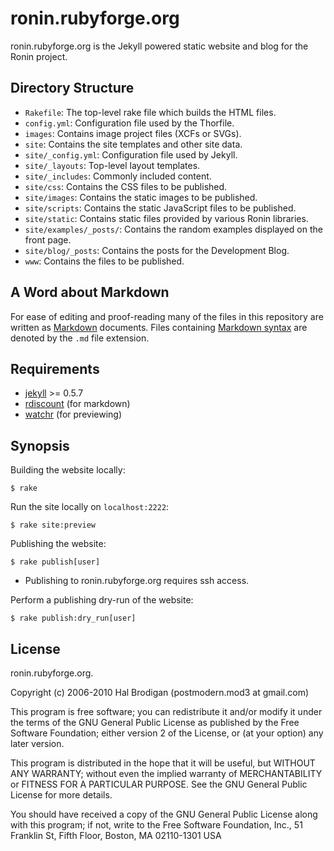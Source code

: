 ronin.rubyforge.org
===================

ronin.rubyforge.org is the Jekyll powered static website and blog for the
Ronin project.

Directory Structure
-------------------

* `Rakefile`: The top-level rake file which builds the HTML files.
* `config.yml`: Configuration file used by the Thorfile.
* `images`: Contains image project files (XCFs or SVGs).
* `site`: Contains the site templates and other site data.
* `site/_config.yml`: Configuration file used by Jekyll.
* `site/_layouts`: Top-level layout templates.
* `site/_includes`: Commonly included content.
* `site/css`: Contains the CSS files to be published.
* `site/images`: Contains the static images to be published.
* `site/scripts`: Contains the static JavaScript files to be published.
* `site/static`: Contains static files provided by various Ronin libraries.
* `site/examples/_posts/`: Contains the random examples displayed on the
  front page.
* `site/blog/_posts`: Contains the posts for the Development Blog.
* `www`: Contains the files to be published.

A Word about Markdown
---------------------

For ease of editing and proof-reading many of the files in this repository
are written as [Markdown](http://en.wikipedia.org/wiki/Markdown) documents.
Files containing
[Markdown syntax](http://daringfireball.net/projects/markdown/basics)
are denoted by the `.md` file extension.

Requirements
------------

* [jekyll](http://github.com/mojombo/jekyll) >= 0.5.7
* [rdiscount](http://github.com/rtomayko/rdiscount) (for markdown)
* [watchr](http://github.com/mynyml/watchr/) (for previewing)

Synopsis
--------

Building the website locally:

    $ rake

Run the site locally on `localhost:2222`:

    $ rake site:preview

Publishing the website:

    $ rake publish[user]

* Publishing to ronin.rubyforge.org requires ssh access.

Perform a publishing dry-run of the website:

    $ rake publish:dry_run[user]

License
-------

ronin.rubyforge.org.

Copyright (c) 2006-2010 Hal Brodigan (postmodern.mod3 at gmail.com)

This program is free software; you can redistribute it and/or modify
it under the terms of the GNU General Public License as published by
the Free Software Foundation; either version 2 of the License, or
(at your option) any later version.

This program is distributed in the hope that it will be useful,
but WITHOUT ANY WARRANTY; without even the implied warranty of
MERCHANTABILITY or FITNESS FOR A PARTICULAR PURPOSE.  See the
GNU General Public License for more details.

You should have received a copy of the GNU General Public License
along with this program; if not, write to the Free Software
Foundation, Inc., 51 Franklin St, Fifth Floor, Boston, MA  02110-1301  USA

